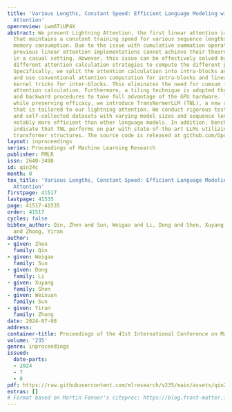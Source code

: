 ```yaml
---
title: 'Various Lengths, Constant Speed: Efficient Language Modeling with Lightning
  Attention'
openreview: Lwm6TiUP4X
abstract: We present Lightning Attention, the first linear attention implementation
  that maintains a constant training speed for various sequence lengths under fixed
  memory consumption. Due to the issue with cumulative summation operations (cumsum),
  previous linear attention implementations cannot achieve their theoretical advantage
  in a casual setting. However, this issue can be effectively solved by utilizing
  different attention calculation strategies to compute the different parts of attention.
  Specifically, we split the attention calculation into intra-blocks and inter-blocks
  and use conventional attention computation for intra-blocks and linear attention
  kernel tricks for inter-blocks. This eliminates the need for cumsum in the linear
  attention calculation. Furthermore, a tiling technique is adopted through both forward
  and backward procedures to take full advantage of the GPU hardware. To enhance accuracy
  while preserving efficacy, we introduce TransNormerLLM (TNL), a new architecture
  that is tailored to our lightning attention. We conduct rigorous testing on standard
  and self-collected datasets with varying model sizes and sequence lengths. TNL is
  notably more efficient than other language models. In addition, benchmark results
  indicate that TNL performs on par with state-of-the-art LLMs utilizing conventional
  transformer structures. The source code is released at github.com/OpenNLPLab/TransnormerLLM.
layout: inproceedings
series: Proceedings of Machine Learning Research
publisher: PMLR
issn: 2640-3498
id: qin24c
month: 0
tex_title: 'Various Lengths, Constant Speed: Efficient Language Modeling with Lightning
  Attention'
firstpage: 41517
lastpage: 41535
page: 41517-41535
order: 41517
cycles: false
bibtex_author: Qin, Zhen and Sun, Weigao and Li, Dong and Shen, Xuyang and Sun, Weixuan
  and Zhong, Yiran
author:
- given: Zhen
  family: Qin
- given: Weigao
  family: Sun
- given: Dong
  family: Li
- given: Xuyang
  family: Shen
- given: Weixuan
  family: Sun
- given: Yiran
  family: Zhong
date: 2024-07-08
address:
container-title: Proceedings of the 41st International Conference on Machine Learning
volume: '235'
genre: inproceedings
issued:
  date-parts:
  - 2024
  - 7
  - 8
pdf: https://raw.githubusercontent.com/mlresearch/v235/main/assets/qin24c/qin24c.pdf
extras: []
# Format based on Martin Fenner's citeproc: https://blog.front-matter.io/posts/citeproc-yaml-for-bibliographies/
---
```


